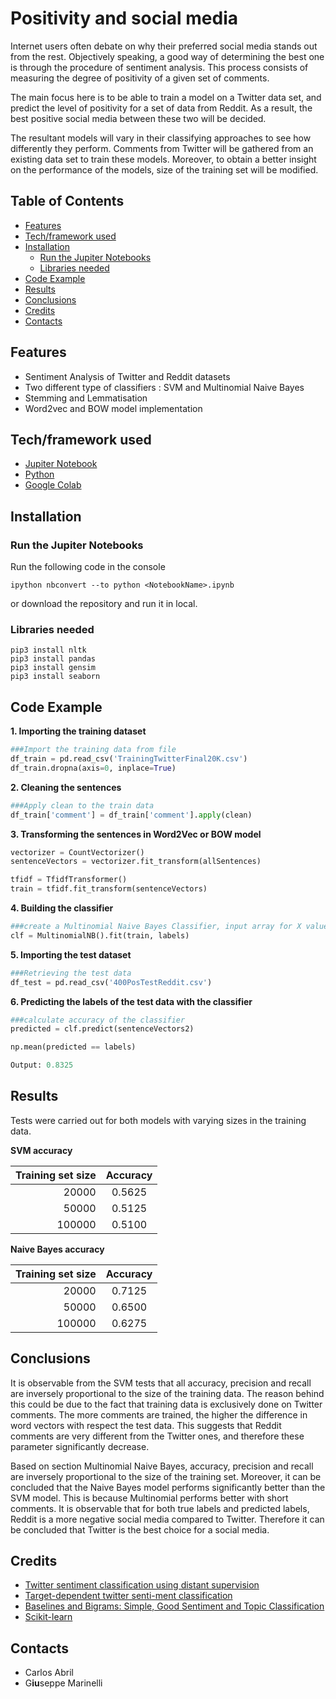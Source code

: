 # Positivity and social media
Internet users often debate on why their preferred social media stands out from the rest. Objectively speaking, a good way of determining the best one is  through  the  procedure  of  sentiment  analysis. This process consists of measuring the degree of positivity of a given set of comments.

The main focus here is to be able to train a model on a Twitter data set, and predict the level of positivity for a set of data from Reddit. As a result, the best positive social media between these two will be decided.

The resultant models will vary in their classifying approaches to see how differently they perform. Comments from Twitter will be gathered from an existing data set to train these models. Moreover, to obtain a better insight on the performance of the models, size of the training set will be modified.

<!-- TABLE OF CONTENTS -->
## Table of Contents

* [Features](#Features)
* [Tech/framework used](#Tech/framework-used)
* [Installation](#Installation)
  * [Run the Jupiter Notebooks](#Run-the-Jupiter-Notebooks)
  * [Libraries needed](#Libraries-needed)
* [Code Example](#Code-Example)
* [Results](#Results)
* [Conclusions](#Conclusions)
* [Credits](#Credits)
* [Contacts](#contacts)

## Features
* Sentiment Analysis of Twitter and Reddit datasets
* Two different type of classifiers : SVM and Multinomial Naive Bayes
* Stemming and Lemmatisation
* Word2vec and BOW model implementation


## Tech/framework used
* [Jupiter Notebook](https://jupyter.org)
* [Python](https://www.python.org)
* [Google Colab](https://colab.research.google.com)

## Installation
### Run the Jupiter Notebooks

Run the following code in the console
```
ipython nbconvert --to python <NotebookName>.ipynb
```
or download the repository and run it in local.

### Libraries needed

```
pip3 install nltk
pip3 install pandas
pip3 install gensim
pip3 install seaborn
```


## Code Example
**1. Importing the training dataset**
```python
###Import the training data from file
df_train = pd.read_csv('TrainingTwitterFinal20K.csv')
df_train.dropna(axis=0, inplace=True)
```
**2. Cleaning the sentences**
```python
###Apply clean to the train data
df_train['comment'] = df_train['comment'].apply(clean)
```
**3. Transforming the sentences in Word2Vec or BOW model**
```python
vectorizer = CountVectorizer()
sentenceVectors = vectorizer.fit_transform(allSentences)

tfidf = TfidfTransformer()
train = tfidf.fit_transform(sentenceVectors)
```
**4. Building the classifier**
```python
###create a Multinomial Naive Bayes Classifier, input array for X values and labels s
clf = MultinomialNB().fit(train, labels)
```
**5. Importing the test dataset**
```python
###Retrieving the test data
df_test = pd.read_csv('400PosTestReddit.csv')
```
**6. Predicting the labels of the test data with the classifier**
```python
###calculate accuracy of the classifier
predicted = clf.predict(sentenceVectors2)

np.mean(predicted == labels)

Output: 0.8325
```
## Results
Tests were carried out for both models with varying sizes in the training data. 

**SVM accuracy** 

| Training set size | Accuracy |
|-------------------:|:----------:|
| 20000             | 0.5625   |
| 50000             | 0.5125   |
| 100000            | 0.5100   |

**Naive Bayes accuracy** 

| Training set size | Accuracy |
|-------------------:|:----------:|
| 20000             | 0.7125   |
| 50000             | 0.6500   |
| 100000            | 0.6275   |



## Conclusions

It is observable from the SVM tests that all accuracy, precision and recall are inversely proportional to the size of the training data. The reason behind this could be due to the fact that training data is exclusively done on Twitter comments. The more comments are trained, the higher the difference in word vectors with respect the test data. This suggests that Reddit comments are very different from the Twitter ones, and therefore these parameter significantly decrease.

Based on section Multinomial Naive Bayes, accuracy, precision and recall are inversely proportional to the size of the training set. 
Moreover, it can be concluded that the Naive Bayes model performs significantly better than the SVM model. This is because Multinomial performs better with short comments.
It is observable that for both true labels and predicted labels, Reddit is a more negative social media compared to Twitter. Therefore it can be concluded that Twitter is the best choice for a social media.

## Credits
* [Twitter sentiment classification using distant supervision](https://www-cs.stanford.edu/people/alecmgo/papers/TwitterDistantSupervision09.pdf)
* [Target-dependent  twitter  senti-ment classification](https://www.aclweb.org/anthology/P11-1016)
* [Baselines and Bigrams: Simple, Good Sentiment and Topic Classification](https://www.aclweb.org/anthology/P12-2018)
* [Scikit-learn](https://github.com/scikit-learn/scikit-learn)

## Contacts
* Carlos Abril
* G**iu**seppe Marinelli


